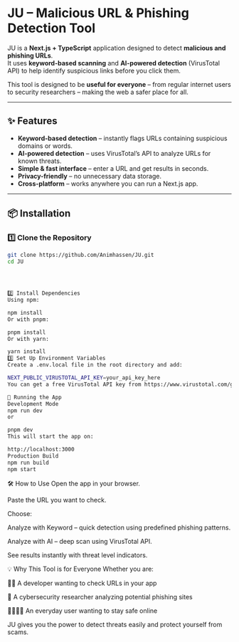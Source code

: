# JU – Malicious URL & Phishing Detection Tool

JU is a **Next.js + TypeScript** application designed to detect **malicious and phishing URLs**.  
It uses **keyword-based scanning** and **AI-powered detection** (VirusTotal API) to help identify suspicious links before you click them.

This tool is designed to be **useful for everyone** – from regular internet users to security researchers – making the web a safer place for all.

---

## ✨ Features

- **Keyword-based detection** – instantly flags URLs containing suspicious domains or words.
- **AI-powered detection** – uses VirusTotal’s API to analyze URLs for known threats.
- **Simple & fast interface** – enter a URL and get results in seconds.
- **Privacy-friendly** – no unnecessary data storage.
- **Cross-platform** – works anywhere you can run a Next.js app.

---

## 📦 Installation

### 1️⃣ Clone the Repository
```bash
git clone https://github.com/Animhassen/JU.git
cd JU




2️⃣ Install Dependencies
Using npm:

npm install
Or with pnpm:

pnpm install
Or with yarn:

yarn install
3️⃣ Set Up Environment Variables
Create a .env.local file in the root directory and add:

NEXT_PUBLIC_VIRUSTOTAL_API_KEY=your_api_key_here
You can get a free VirusTotal API key from https://www.virustotal.com/gui/join-us

🚀 Running the App
Development Mode
npm run dev
or

pnpm dev
This will start the app on:

http://localhost:3000
Production Build
npm run build
npm start

```
🛠 How to Use
Open the app in your browser.

Paste the URL you want to check.

Choose:

Analyze with Keyword – quick detection using predefined phishing patterns.

Analyze with AI – deep scan using VirusTotal API.

See results instantly with threat level indicators.

💡 Why This Tool is for Everyone
Whether you are:

🧑‍💻 A developer wanting to check URLs in your app

🔐 A cybersecurity researcher analyzing potential phishing sites

👨‍👩‍👧‍👦 An everyday user wanting to stay safe online

JU gives you the power to detect threats easily and protect yourself from scams.
